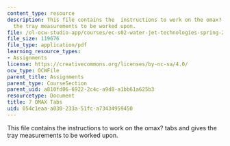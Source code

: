 ```yaml
---
content_type: resource
description: This file contains the  instructions to work on the omax? tabs and gives
  the tray measurements to be worked upon.
file: /ol-ocw-studio-app/courses/ec-s02-water-jet-technologies-spring-2005/054c1eaaa030233a51fca73434959450_MITEC_S02S05_7_omax_tabs.pdf
file_size: 119676
file_type: application/pdf
learning_resource_types:
- Assignments
license: https://creativecommons.org/licenses/by-nc-sa/4.0/
ocw_type: OCWFile
parent_title: Assignments
parent_type: CourseSection
parent_uid: a810fd06-6922-2c4c-a9d8-a1bb61a625b3
resourcetype: Document
title: 7 OMAX Tabs
uid: 054c1eaa-a030-233a-51fc-a73434959450
---
```

This file contains the  instructions to work on the omax? tabs and gives the tray measurements to be worked upon.